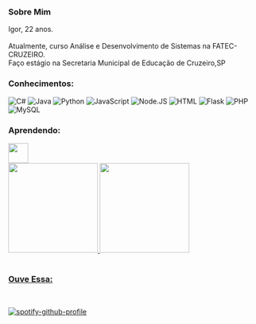 
<h3> Sobre Mim</h3>
<div class = "idade">
Igor, 22 anos.       
</div><br>
Atualmente, curso Análise e Desenvolvimento de Sistemas na FATEC-CRUZEIRO.<br>
Faço estágio na Secretaria Municipal de Educação de Cruzeiro,SP

<h3>Conhecimentos:</h3>

![C#](https://img.shields.io/badge/C%23-black?style=for-the-badge&logo=c-sharp)
![Java](https://img.shields.io/badge/Java-black?style=for-the-badge&logo=java)
![Python](https://img.shields.io/badge/Python-black?style=for-the-badge&logo=python)
![JavaScript](https://img.shields.io/badge/JavaScript-black?style=for-the-badge&logo=javascript)
![Node.JS](https://img.shields.io/badge/NodeJS-black?style=for-the-badge&logo=nodedotjs&logoColor=green)
![HTML](https://img.shields.io/badge/HTML5-black?style=for-the-badge&logo=html5&logoColor=orange)
![Flask](https://img.shields.io/badge/Flask-black?style=for-the-badge&logo=flask&logoColor=green)
![PHP](https://img.shields.io/badge/PHP-black?style=for-the-badge&logo=php&logoColor=blue)
![MySQL](https://img.shields.io/badge/MySQL-black?style=for-the-badge&logo=mysql&logoColor=white)


    
          

<h3>Aprendendo:</h3>


<img height="40em" src="https://cdn.jsdelivr.net/gh/devicons/devicon/icons/css3/css3-plain-wordmark.svg" />

          
          
          

<div>
<a href="https://github.com/Igao2">
<img height="180em" src="https://github-readme-stats-sigma-five.vercel.app/api?username=Igao2&show_icons=true&theme=radical&include_all_commits=true&count_private=true">
<img height="180em" src="https://github-readme-stats-sigma-five.vercel.app/api/top-langs/?username=Igao2&layout=compact&theme=radical">
</div>
</div>

<br>
<h3>Ouve Essa: </h3>
<br>
<div>

[![spotify-github-profile](https://spotify-github-profile.vercel.app/api/view?uid=21kuzk763oikfp25wjseag2wi&cover_image=false&theme=default&show_offline=false&background_color=000000&interchange=false&bar_color=53b14f&bar_color_cover=false)](https://spotify-github-profile.vercel.app/api/view?uid=21kuzk763oikfp25wjseag2wi&redirect=true)
</div>





